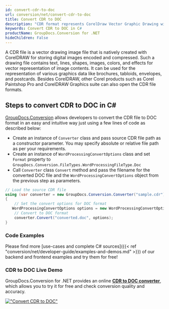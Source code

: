 ```yaml
---
id: convert-cdr-to-doc
url: conversion/net/convert-cdr-to-doc
title: Convert CDR to DOC
description: "CDR format represents CorelDraw Vector Graphic Drawing with .cdr extension. Learn how to convert CDR to DOC file programmatically in C# language using GroupDocs.Conversion for .NET library."
keywords: Convert CDR to DOC in C#
productName: GroupDocs.Conversion for .NET
hideChildren: False
---
```


A CDR file is a vector drawing image file that is natively created with CorelDRAW for storing digital images encoded and compressed. Such a drawing file contains text, lines, shapes, images, colors, and effects for vector representation of image contents. It can be used for the representation of various graphics data like brochures, tabloids, envelopes, and postcards. Besides CorelDRAW, other Corel products such as Corel Paintshop Pro and CorelDRAW Graphics suite can also open the CDR file formats.

## Steps to convert CDR to DOC in C#

[GroupDocs.Conversion](https://products.groupdocs.com/conversion/net) allows developers to convert the CDR file to DOC format in an easy and intuitive way just using a few lines of code as described below:

* Create an instance of `Converter` class and pass source CDR file path as a constructor parameter. You may specify absolute or relative file path as per your requirements. 
* Create an instance of `WordProcessingConvertOptions` class and set `Format` property to `GroupDocs.Conversion.FileTypes.WordProcessingFileType.Doc`
* Call `Converter` class `Convert` method and pass the filename for the converted DOC file and the `WordProcessingConvertOptions` object from the previous step as parameters.

```csharp
// Load the source CDR file
using (var converter = new GroupDocs.Conversion.Converter("sample.cdr"))
{
    // Set the convert options for DOC format
   WordProcessingConvertOptions options = new WordProcessingConvertOptions { Format = GroupDocs.Conversion.FileTypes.WordProcessingFileType.Doc };
    // Convert to DOC format
    converter.Convert("converted.doc", options);
}
```

### Code Examples

Please find more [use-cases and complete C# sources]({{< ref "conversion/net/developer-guide/examples-and-demos.md" >}}) of our backend and frontend examples and try them for free!

### CDR to DOC Live Demo

GroupDocs.Conversion for .NET provides an online [**CDR to DOC converter**](https://products.groupdocs.app/conversion/cdr-to-doc), which allows you to try it for free and check conversion quality and accuracy.

[!["Convert CDR to DOC"](conversion/net/images/convert-to-doc/convert-cdr-to-doc.png)](https://products.groupdocs.app/conversion/cdr-to-doc)